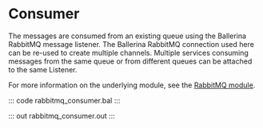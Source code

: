 # Consumer

The messages are consumed from an existing queue using the Ballerina RabbitMQ message listener.
The Ballerina RabbitMQ connection used here can be re-used to create multiple channels.
Multiple services consuming messages from the same queue or from
different queues can be attached to the same Listener.

For more information on the underlying module, 
see the [RabbitMQ module](https://lib.ballerina.io/ballerinax/rabbitmq/latest).

::: code rabbitmq_consumer.bal :::

::: out rabbitmq_consumer.out :::
